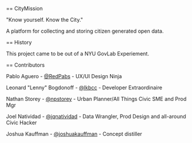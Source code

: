 == CityMission

"Know yourself. Know the City."

A platform for collecting and storing citizen generated open data. 

== History

This project came to be out of a NYU GovLab Experiement.

== Contributors

Pablo Aguero - [@RedPabs](https://twitter.com/RedPabs) - UX/UI Design Ninja

Leonard "Lenny" Bogdonoff - [@lkbcc](http://twitter.com/lkbcc) - Developer Extraordinaire

Nathan Storey - [@npstorey](http://twitter.com/npstorey) - Urban Planner/All Things Civic SME and Prod Mgr

Joel Natividad - [@jqnatividad](http://twitter.com/jqnatividad) - Data Wrangler, Prod Design and all-around Civic Hacker

Joshua Kauffman - [@joshuakauffman](https://twitter.com/joshuakauffman) - Concept distiller